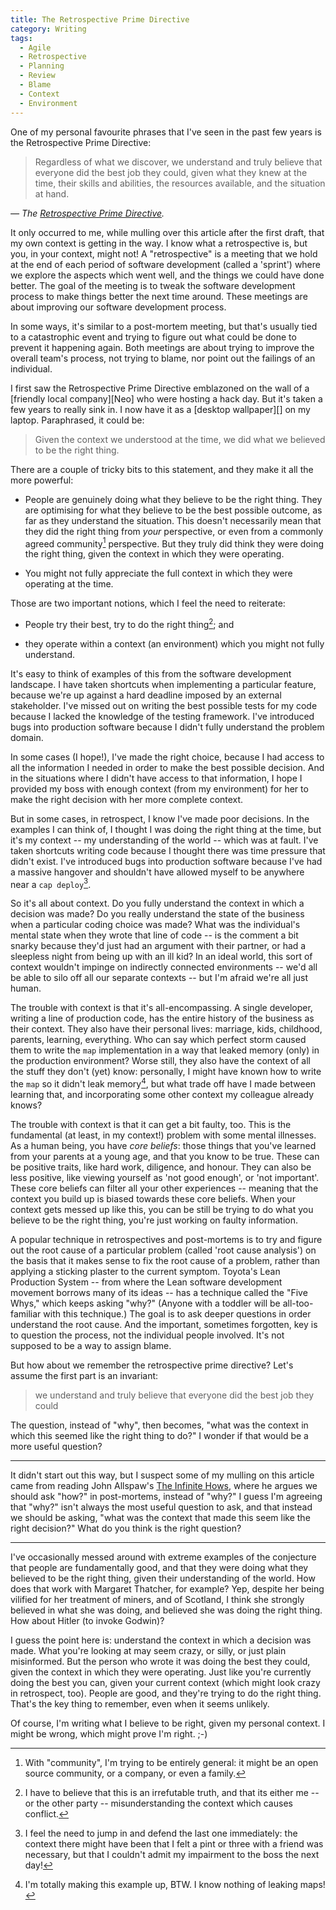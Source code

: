```yaml
---
title: The Retrospective Prime Directive
category: Writing
tags:
  - Agile
  - Retrospective
  - Planning
  - Review
  - Blame
  - Context
  - Environment
---
```


One of my personal favourite phrases that I've seen in the past few years is
the Retrospective Prime Directive:

> Regardless of what we discover, we understand and truly believe that everyone
> did the best job they could, given what they knew at the time, their skills
> and abilities, the resources available, and the situation at hand.

<cite>&mdash; The [Retrospective Prime Directive](http://www.retrospectives.com/pages/retroPrimeDirective.html).</cite>

It only occurred to me, while mulling over this article after the first draft,
that my own context is getting in the way. I know what a retrospective is, but
you, in your context, might not! A "retrospective" is a meeting that we hold at
the end of each period of software development (called a 'sprint') where we
explore the aspects which went well, and the things we could have done better.
The goal of the meeting is to tweak the software development process to make
things better the next time around. These meetings are about improving our
software development process.

In some ways, it's similar to a post-mortem meeting, but that's usually tied to
a catastrophic event and trying to figure out what could be done to prevent it
happening again. Both meetings are about trying to improve the overall team's
process, not trying to blame, nor point out the failings of an individual.

I first saw the Retrospective Prime Directive emblazoned on the wall of a
[friendly local company][Neo] who were hosting a hack day. But it's taken a few
years to really sink in. I now have it as a [desktop wallpaper][] on my laptop.
Paraphrased, it could be:

> Given the context we understood at the time, we did what we believed to be
> the right thing.

There are a couple of tricky bits to this statement, and they make it all the
more powerful:

* People are genuinely doing what they believe to be the right thing. They are
  optimising for what they believe to be the best possible outcome, as far as
  they understand the situation. This doesn't necessarily mean that they did
  the right thing from *your* perspective, or even from a commonly agreed
  community[^1] perspective. But they truly did think they were doing the right
  thing, given the context in which they were operating.

* You might not fully appreciate the full context in which they were operating
  at the time.

Those are two important notions, which I feel the need to reiterate:

* People try their best, try to do the right thing[^2]; and

* they operate within a context (an environment) which you might not fully
  understand.

It's easy to think of examples of this from the software development landscape.
I have taken shortcuts when implementing a particular feature, because we're up
against a hard deadline imposed by an external stakeholder. I've missed out on
writing the best possible tests for my code because I lacked the knowledge of
the testing framework. I've introduced bugs into production software because I
didn't fully understand the problem domain.

In some cases (I hope!), I've made the right choice, because I had access to
all the information I needed in order to make the best possible decision. And
in the situations where I didn't have access to that information, I hope I
provided my boss with enough context (from my environment) for her to make the
right decision with her more complete context.

But in some cases, in retrospect, I know I've made poor decisions. In the
examples I can think of, I thought I was doing the right thing at the time, but
it's my context -- my understanding of the world -- which was at fault. I've
taken shortcuts writing code because I thought there was time pressure that
didn't exist. I've introduced bugs into production software because I've had a
massive hangover and shouldn't have allowed myself to be anywhere near a `cap
deploy`[^4].

So it's all about context. Do you fully understand the context in which a
decision was made? Do you really understand the state of the business when a
particular coding choice was made? What was the individual's mental state when
they wrote that line of code -- is the comment a bit snarky because they'd just
had an argument with their partner, or had a sleepless night from being up with
an ill kid? In an ideal world, this sort of context wouldn't impinge on
indirectly connected environments -- we'd all be able to silo off all our
separate contexts -- but I'm afraid we're all just human.

The trouble with context is that it's all-encompassing. A single developer,
writing a line of production code, has the entire history of the business as
their context. They also have their personal lives: marriage, kids, childhood,
parents, learning, everything. Who can say which perfect storm caused them to
write the `map` implementation in a way that leaked memory (only) in the
production environment? Worse still, they also have the context of all the
stuff they don't (yet) know: personally, I might have known how to write the
`map` so it didn't leak memory[^3], but what trade off have I made between
learning that, and incorporating some other context my colleague already knows?

The trouble with context is that it can get a bit faulty, too. This is the
fundamental (at least, in my context!) problem with some mental illnesses. As a
human being, you have *core beliefs*: those things that you've learned from
your parents at a young age, and that you know to be true. These can be
positive traits, like hard work, diligence, and honour. They can also be less
positive, like viewing yourself as 'not good enough', or 'not important'. These
core beliefs can filter all your other experiences -- meaning that the context
you build up is biased towards these core beliefs. When your context gets
messed up like this, you can be still be trying to do what you believe to be
the right thing, you're just working on faulty information.

A popular technique in retrospectives and post-mortems is to try and figure out
the root cause of a particular problem (called 'root cause analysis') on the
basis that it makes sense to fix the root cause of a problem, rather than
applying a sticking plaster to the current symptom. Toyota's Lean Production
System -- from where the Lean software development movement borrows many of its
ideas -- has a technique called the "Five Whys," which keeps asking "why?"
(Anyone with a toddler will be all-too-familiar with this technique.) The goal
is to ask deeper questions in order understand the root cause. And the
important, sometimes forgotten, key is to question the process, not the
individual people involved. It's not supposed to be a way to assign blame.

But how about we remember the retrospective prime directive? Let's assume the
first part is an invariant:

> we understand and truly believe that everyone did the best job they could

The question, instead of "why", then becomes, "what was the context in which
this seemed like the right thing to do?" I wonder if that would be a more
useful question?

---

It didn't start out this way, but I suspect some of my mulling on this article
came from reading John Allspaw's
[The Infinite Hows](http://radar.oreilly.com/2014/11/the-infinite-hows.html),
where he argues we should ask "how?" in post-mortems, instead of "why?" I guess
I'm agreeing that "why?" isn't always the most useful question to ask, and that
instead we should be asking, "what was the context that made this seem like the
right decision?" What do you think is the right question?

---

I've occasionally messed around with extreme examples of the conjecture that
people are fundamentally good, and that they were doing what they believed to
be the right thing, given their understanding of the world. How does that work
with Margaret Thatcher, for example? Yep, despite her being vilified for her
treatment of miners, and of Scotland, I think she strongly believed in what she
was doing, and believed she was doing the right thing. How about Hitler (to
invoke Godwin)?

I guess the point here is: understand the context in which a decision was made.
What you're looking at may seem crazy, or silly, or just plain misinformed. But
the person who wrote it was doing the best they could, given the context in
which they were operating. Just like you're currently doing the best you can,
given your current context (which might look crazy in retrospect, too). People
are good, and they're trying to do the right thing. That's the key thing to
remember, even when it seems unlikely.

Of course, I'm writing what I believe to be right, given my personal context. I
might be wrong, which might prove I'm right. ;-)

[^1]: With "community", I'm trying to be entirely general: it might be an open source community, or a company, or even a family.

[^2]: I have to believe that this is an irrefutable truth, and that its either me -- or the other party -- misunderstanding the context which causes conflict.

[^3]: I'm totally making this example up, BTW. I know nothing of leaking maps!

[^4]: I feel the need to jump in and defend the last one immediately: the context there might have been that I felt a pint or three with a friend was necessary, but that I couldn't admit my impairment to the boss the next day!
